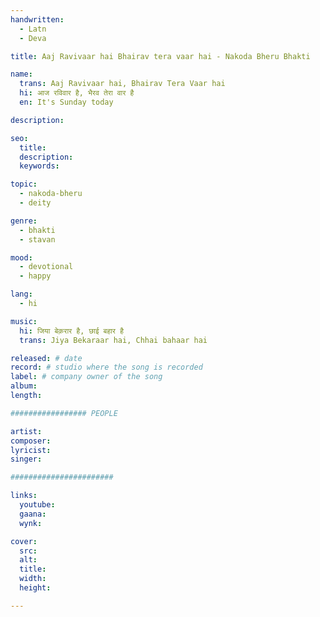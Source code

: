 ```yaml
---
handwritten:
  - Latn
  - Deva

title: Aaj Ravivaar hai Bhairav tera vaar hai - Nakoda Bheru Bhakti

name: 
  trans: Aaj Ravivaar hai, Bhairav Tera Vaar hai
  hi: आज रविवार है, भैरव तेरा वार है
  en: It's Sunday today

description: 

seo:
  title:
  description: 
  keywords: 

topic: 
  - nakoda-bheru
  - deity

genre:
  - bhakti
  - stavan

mood:
  - devotional
  - happy

lang:
  - hi

music: 
  hi: जिया बेक़रार है, छाई बहार है
  trans: Jiya Bekaraar hai, Chhai bahaar hai

released: # date
record: # studio where the song is recorded
label: # company owner of the song
album:
length: 

################# PEOPLE

artist:
composer:
lyricist:
singer:

#######################

links:
  youtube: 
  gaana: 
  wynk: 

cover:
  src:
  alt: 
  title:
  width: 
  height:

---
```



